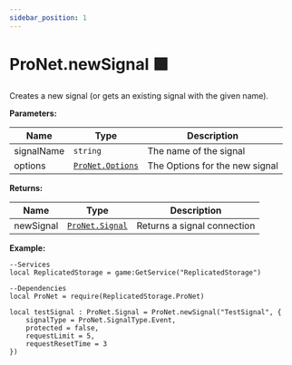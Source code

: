 ```yaml
---
sidebar_position: 1
---
```

# ProNet.newSignal 🟪
Creates a new signal (or gets an existing signal with the given name).

**Parameters:**

| Name      |Type               | Description                    |
|-----------|-------------------|--------------------------------|
|signalName |``string``         | The name of the signal         |
|options    |[``ProNet.Options``](#proNet.options-🧊) | The Options for the new signal |

**Returns:**

| Name     |Type              | Description                 |
|----------|------------------|-----------------------------|
|newSignal |[``ProNet.Signal``](#proNet.signal-🧊) | Returns a signal connection |

**Example:**
```luau
--Services
local ReplicatedStorage = game:GetService("ReplicatedStorage")

--Dependencies
local ProNet = require(ReplicatedStorage.ProNet)

local testSignal : ProNet.Signal = ProNet.newSignal("TestSignal", {
    signalType = ProNet.SignalType.Event,
    protected = false,
    requestLimit = 5,
    requestResetTime = 3
})
```
